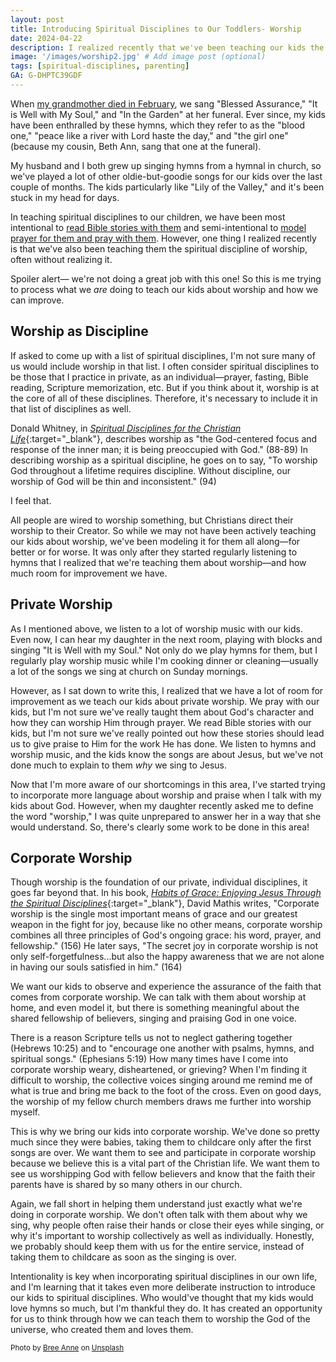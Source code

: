 ```yaml
---
layout: post
title: Introducing Spiritual Disciplines to Our Toddlers- Worship
date: 2024-04-22
description: I realized recently that we've been teaching our kids the spiritual discipline of worship, often without realizing it. Spoiler alert- we're not doing a great job at this! So this is my attempt at processing what we are doing and how we can improve.
image: '/images/worship2.jpg' # Add image post (optional)
tags: [spiritual-disciplines, parenting]
GA: G-DHPTC39GDF
---
```

When [my grandmother died in February](https://www.meredithcook.net/a-parenting-moment-i-hoped-would-come-later), we sang "Blessed Assurance," "It is Well with My Soul," and "In the Garden" at her funeral. Ever since, my kids have been enthralled by these hymns, which they refer to as the "blood one," "peace like a river with Lord haste the day," and "the girl one" (because my cousin, Beth Ann, sang that one at the funeral). 

My husband and I both grew up singing hymns from a hymnal in church, so we've played a lot of other oldie-but-goodie songs for our kids over the last couple of months. The kids particularly like "Lily of the Valley," and it's been stuck in my head for days.

In teaching spiritual disciplines to our children, we have been most intentional to [read Bible stories with them](https://www.meredithcook.net/spiritual-disciplines-toddlers-bible) and semi-intentional to [model prayer for them and pray with them](https://www.meredithcook.net/spiritual-disciplines-toddlers-prayer). However, one thing I realized recently is that we've also been teaching them the spiritual discipline of worship, often without realizing it. 

Spoiler alert— we're not doing a great job with this one! So this is me trying to process what we *are* doing to teach our kids about worship and how we can improve.

## Worship as Discipline

If asked to come up with a list of spiritual disciplines, I'm not sure many of us would include worship in that list. I often consider spiritual disciplines to be those that I practice in private, as an individual—prayer, fasting, Bible reading, Scripture memorization, etc. But if you think about it, worship is at the core of all of these disciplines. Therefore, it's necessary to include it in that list of disciplines as well. 

Donald Whitney, in [*Spiritual Disciplines for the Christian Life*](https://amzn.to/4aUGs8f){:target="_blank"}, describes worship as "the God-centered focus and response of the inner man; it is being preoccupied with God." (88-89) In describing worship as a spiritual discipline, he goes on to say, "To worship God throughout a lifetime requires discipline. Without discipline, our worship of God will be thin and inconsistent." (94) 

I feel that. 

All people are wired to worship something, but Christians direct their worship to their Creator. So while we may not have been actively teaching our kids about worship, we've been modeling it for them all along—for better or for worse. It was only after they started regularly listening to hymns that I realized that we're teaching them about worship—and how much room for improvement we have. 

## Private Worship

As I mentioned above, we listen to a lot of worship music with our kids. Even now, I can hear my daughter in the next room, playing with blocks and singing "It is Well with my Soul." Not only do we play hymns for them, but I regularly play worship music while I'm cooking dinner or cleaning—usually a lot of the songs we sing at church on Sunday mornings. 

However, as I sat down to write this, I realized that we have a lot of room for improvement as we teach our kids about private worship. We pray with our kids, but I'm not sure we've really taught them about God's character and how they can worship Him through prayer. We read Bible stories with our kids, but I'm not sure we've really pointed out how these stories should lead us to give praise to Him for the work He has done. We listen to hymns and worship music, and the kids know the songs are about Jesus, but we've not done much to explain to them *why* we sing to Jesus. 

Now that I'm more aware of our shortcomings in this area, I've started trying to incorporate more language about worship and praise when I talk with my kids about God. However, when my daughter recently asked me to define the word "worship," I was quite unprepared to answer her in a way that she would understand. So, there's clearly some work to be done in this area!

## Corporate Worship

Though worship is the foundation of our private, individual disciplines, it goes far beyond that. In his book, [*Habits of Grace: Enjoying Jesus Through the Spiritual Disciplines*](https://amzn.to/3WenVPZ){:target="_blank"}, David Mathis writes, "Corporate worship is the single most important means of grace and our greatest weapon in the fight for joy, because like no other means, corporate worship combines all three principles of God's ongoing grace: his word, prayer, and fellowship." (156) He later says, "The secret joy in corporate worship is not only self-forgetfulness...but also the happy awareness that we are not alone in having our souls satisfied in him." (164)

We want our kids to observe and experience the assurance of the faith that comes from corporate worship. We can talk with them about worship at home, and even model it, but there is something meaningful about the shared fellowship of believers, singing and praising God in one voice. 

There is a reason Scripture tells us not to neglect gathering together (Hebrews 10:25) and to "encourage one another with psalms, hymns, and spiritual songs." (Ephesians 5:19) How many times have I come into corporate worship weary, disheartened, or grieving? When I'm finding it difficult to worship, the collective voices singing around me remind me of what is true and bring me back to the foot of the cross. Even on good days, the worship of my fellow church members draws me further into worship myself.

This is why we bring our kids into corporate worship. We've done so pretty much since they were babies, taking them to childcare only after the first songs are over. We want them to see and participate in corporate worship because we believe this is a vital part of the Christian life. We want them to see us worshipping God with fellow believers and know that the faith their parents have is shared by so many others in our church. 

Again, we fall short in helping them understand just exactly what we're doing in corporate worship. We don't often talk with them about why we sing, why people often raise their hands or close their eyes while singing, or why it's important to worship collectively as well as individually. Honestly, we probably should keep them with us for the entire service, instead of taking them to childcare as soon as the singing is over. 

Intentionality is key when incorporating spiritual disciplines in our own life, and I'm learning that it takes even more deliberate instruction to introduce our kids to spiritual disciplines. Who would've thought that my kids would love hymns so much, but I'm thankful they do. It has created an opportunity for us to think through how we can teach them to worship the God of the universe, who created them and loves them. 

<sub>Photo by <a href="https://unsplash.com/@breebuddy?utm_content=creditCopyText&utm_medium=referral&utm_source=unsplash">Bree Anne</a> on <a href="https://unsplash.com/photos/people-raising-their-hands-during-daytime-1vR0TtVM9bo?utm_content=creditCopyText&utm_medium=referral&utm_source=unsplash">Unsplash</a></sub>
  